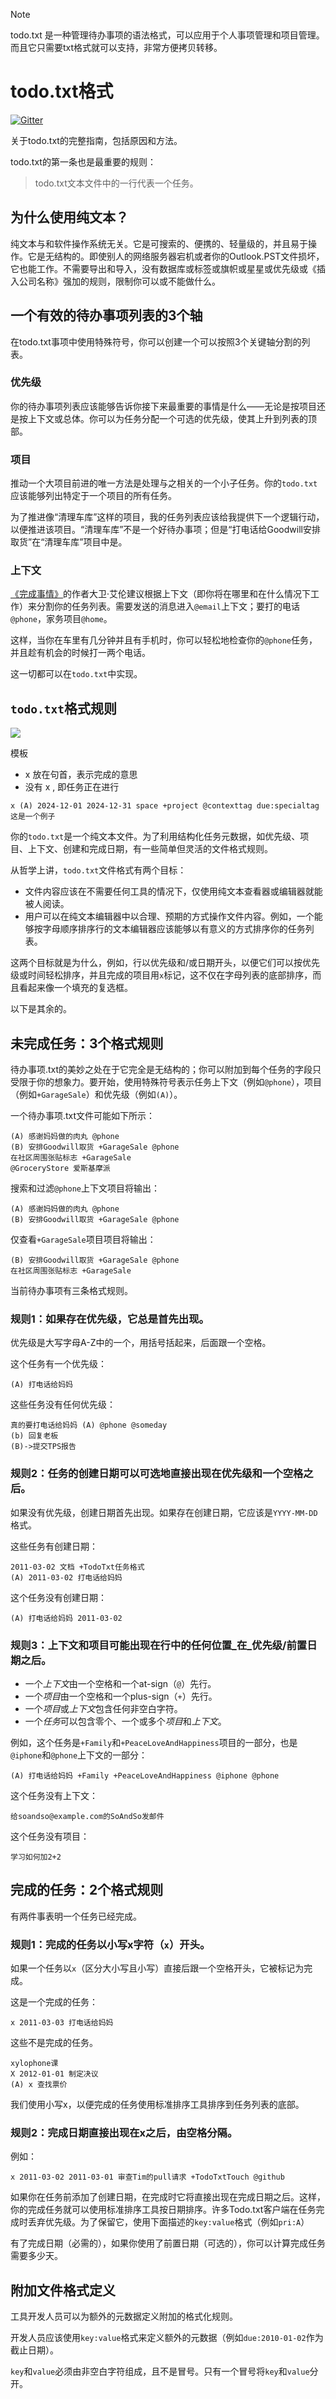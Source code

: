 > [!note]
> todo.txt 是一种管理待办事项的语法格式，可以应用于个人事项管理和项目管理。而且它只需要txt格式就可以支持，非常方便拷贝转移。
# todo.txt格式
[![Gitter](https://img.shields.io/gitter/room/todotxt/todotxt.svg)](https://gitter.im/todotxt/todotxt)

关于todo.txt的完整指南，包括原因和方法。

todo.txt的第一条也是最重要的规则：

> todo.txt文本文件中的一行代表一个任务。

## 为什么使用纯文本？

纯文本与和软件操作系统无关。它是可搜索的、便携的、轻量级的，并且易于操作。它是无结构的。即使别人的网络服务器宕机或者你的Outlook.PST文件损坏，它也能工作。不需要导出和导入，没有数据库或标签或旗帜或星星或优先级或《插入公司名称》强加的规则，限制你可以或不能做什么。

## 一个有效的待办事项列表的3个轴

在todo.txt事项中使用特殊符号，你可以创建一个可以按照3个关键轴分割的列表。

### 优先级
你的待办事项列表应该能够告诉你接下来最重要的事情是什么——无论是按项目还是按上下文或总体。你可以为任务分配一个可选的优先级，使其上升到列表的顶部。

### 项目
推动一个大项目前进的唯一方法是处理与之相关的一个小子任务。你的`todo.txt`应该能够列出特定于一个项目的所有任务。

为了推进像“清理车库”这样的项目，我的任务列表应该给我提供下一个逻辑行动，以便推进该项目。“清理车库”不是一个好待办事项；但是“打电话给Goodwill安排取货”在“清理车库”项目中是。

### 上下文
[《完成事情》](https://en.wikipedia.org/wiki/Getting_Things_Done)的作者大卫·艾伦建议根据上下文（即你将在哪里和在什么情况下工作）来分割你的任务列表。需要发送的消息进入`@email`上下文；要打的电话`@phone`，家务项目`@home`。

这样，当你在车里有几分钟并且有手机时，你可以轻松地检查你的`@phone`任务，并且趁有机会的时候打一两个电话。

这一切都可以在`todo.txt`中实现。

## `todo.txt`格式规则

![](https://github.com/todotxt/todo.txt/raw/master/description.svg)

模板
- x 放在句首，表示完成的意思
- 没有 x , 即任务正在进行

```
x (A) 2024-12-01 2024-12-31 space +project @contexttag due:specialtag 这是一个例子
```

你的`todo.txt`是一个纯文本文件。为了利用结构化任务元数据，如优先级、项目、上下文、创建和完成日期，有一些简单但灵活的文件格式规则。

从哲学上讲，`todo.txt`文件格式有两个目标：

- 文件内容应该在不需要任何工具的情况下，仅使用纯文本查看器或编辑器就能被人阅读。
- 用户可以在纯文本编辑器中以合理、预期的方式操作文件内容。例如，一个能够按字母顺序排序行的文本编辑器应该能够以有意义的方式排序你的任务列表。

这两个目标就是为什么，例如，行以优先级和/或日期开头，以便它们可以按优先级或时间轻松排序，并且完成的项目用`x`标记，这不仅在字母列表的底部排序，而且看起来像一个填充的复选框。

以下是其余的。

## 未完成任务：3个格式规则

待办事项.txt的美妙之处在于它完全是无结构的；你可以附加到每个任务的字段只受限于你的想象力。要开始，使用特殊符号表示任务上下文（例如`@phone`），项目（例如`+GarageSale`）和优先级（例如`(A)`）。

一个待办事项.txt文件可能如下所示：

```
(A) 感谢妈妈做的肉丸 @phone
(B) 安排Goodwill取货 +GarageSale @phone
在社区周围张贴标志 +GarageSale
@GroceryStore 爱斯基摩派
```

搜索和过滤`@phone`上下文项目将输出：

```
(A) 感谢妈妈做的肉丸 @phone
(B) 安排Goodwill取货 +GarageSale @phone
```

仅查看`+GarageSale`项目项目将输出：

```
(B) 安排Goodwill取货 +GarageSale @phone
在社区周围张贴标志 +GarageSale
```

当前待办事项有三条格式规则。

### 规则1：如果存在优先级，它总是首先出现。

优先级是大写字母A-Z中的一个，用括号括起来，后面跟一个空格。

这个任务有一个优先级：

```
(A) 打电话给妈妈
```

这些任务没有任何优先级：

```
真的要打电话给妈妈 (A) @phone @someday
(b) 回复老板
(B)->提交TPS报告
```


### 规则2：任务的创建日期可以可选地直接出现在优先级和一个空格之后。

如果没有优先级，创建日期首先出现。如果存在创建日期，它应该是`YYYY-MM-DD`格式。

这些任务有创建日期：

```
2011-03-02 文档 +TodoTxt任务格式
(A) 2011-03-02 打电话给妈妈
```

这个任务没有创建日期：

```
(A) 打电话给妈妈 2011-03-02
```


### 规则3：上下文和项目可能出现在行中的任何位置_在_优先级/前置日期之后。

- 一个*上下文*由一个空格和一个at-sign（`@`）先行。
- 一个*项目*由一个空格和一个plus-sign（`+`）先行。
- 一个*项目*或*上下文*包含任何非空白字符。
- 一个*任务*可以包含零个、一个或多个*项目*和*上下文*。

例如，这个任务是`+Family`和`+PeaceLoveAndHappiness`项目的一部分，也是`@iphone`和`@phone`上下文的一部分：

```
(A) 打电话给妈妈 +Family +PeaceLoveAndHappiness @iphone @phone
```

这个任务没有上下文：

```
给soandso@example.com的SoAndSo发邮件
```

这个任务没有项目：

```
学习如何加2+2
```


## 完成的任务：2个格式规则

有两件事表明一个任务已经完成。

### 规则1：完成的任务以小写x字符（`x`）开头。

如果一个任务以`x`（区分大小写且小写）直接后跟一个空格开头，它被标记为完成。

这是一个完成的任务：

```
x 2011-03-03 打电话给妈妈
```

这些不是完成的任务。

```
xylophone课
X 2012-01-01 制定决议
(A) x 查找票价
```

我们使用小写x，以便完成的任务使用标准排序工具排序到任务列表的底部。

### 规则2：完成日期直接出现在x之后，由空格分隔。

例如：

```
x 2011-03-02 2011-03-01 审查Tim的pull请求 +TodoTxtTouch @github
```

如果你在任务前添加了创建日期，在完成时它将直接出现在完成日期之后。这样，你的完成任务就可以使用标准排序工具按日期排序。许多Todo.txt客户端在任务完成时丢弃优先级。为了保留它，使用下面描述的`key:value`格式（例如`pri:A`）

有了完成日期（必需的），如果你使用了前置日期（可选的），你可以计算完成任务需要多少天。

## 附加文件格式定义

工具开发人员可以为额外的元数据定义附加的格式化规则。

开发人员应该使用`key:value`格式来定义额外的元数据（例如`due:2010-01-02`作为截止日期）。

`key`和`value`必须由非空白字符组成，且不是冒号。只有一个冒号将`key`和`value`分开。
